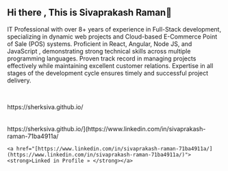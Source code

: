 ## Hi there , This is Sivaprakash Raman👋

<div>
  <p>
    IT Professional with over 8+ years of experience in Full-Stack development,
    specializing in dynamic web projects and Cloud-based E-Commerce Point of Sale
    (POS) systems. Proficient in React, Angular, Node JS, and JavaScript ,
    demonstrating strong technical skills across multiple programming languages.
    Proven track record in managing projects effectively while maintaining excellent
    customer relations. Expertise in all stages of the development cycle ensures timely
    and successful project delivery.
  </p>
  <br />
  <p>
    https://sherksiva.github.io/
    <br />
    <!-- <a href="[sherksiva.github.io/](https://sherksiva.github.io/)"><strong>My profile »</strong></a> -->
    <br />
    <br />
    https://sherksiva.github.io/](https://www.linkedin.com/in/sivaprakash-raman-71ba4911a/
    
    <a href="[https://www.linkedin.com/in/sivaprakash-raman-71ba4911a/](https://www.linkedin.com/in/sivaprakash-raman-71ba4911a/)"><strong>Linked in Profile » </strong></a>
  </p>
</div>
<!--
**sherksiva/sherksiva** is a ✨ _special_ ✨ repository because its `README.md` (this file) appears on your GitHub profile.

Here are some ideas to get you started:

- 🔭 I’m currently working on ...
- 🌱 I’m currently learning ...
- 👯 I’m looking to collaborate on ...
- 🤔 I’m looking for help with ...
- 💬 Ask me about ...
- 📫 How to reach me: ...
- 😄 Pronouns: ...
- ⚡ Fun fact: ...
-->
